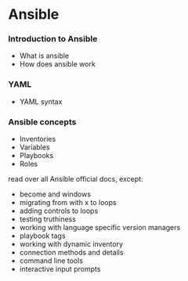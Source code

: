 # Ansible

### Introduction to Ansible
- What is ansible
- How does ansible work

### YAML
- YAML syntax

### Ansible concepts
- Inventories
- Variables
- Playbooks
- Roles

read over all Ansible official docs, except:
- become and windows
- migrating from with x to loops
- adding controls to loops
- testing truthiness
- working with language specific version managers
- playbook tags
- working with dynamic inventory
- connection methods and details
- command line tools
- interactive input prompts

